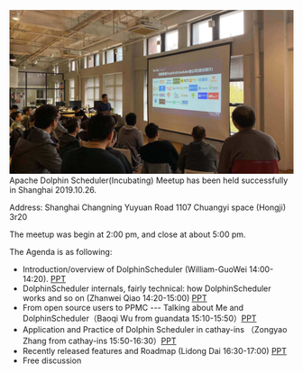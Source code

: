 ![avatar](/img/2019-10-26-user.jpg)
Apache Dolphin Scheduler(Incubating) Meetup has been held successfully in Shanghai 2019.10.26.

Address: Shanghai Changning Yuyuan Road 1107 Chuangyi space (Hongji) 3r20

The meetup was begin at 2:00 pm, and close at about 5:00 pm.

The Agenda is as following:

* Introduction/overview of DolphinScheduler (William-GuoWei 14:00-14:20). [PPT](/file/2019-10-26/DolphinScheduler_guowei.pptx)
* DolphinScheduler internals, fairly technical: how DolphinScheduler works and so on (Zhanwei Qiao 14:20-15:00) [PPT](https://github.com/apache/dolphinscheduler-website/tree/master/file/2019-10-26/DolphinScheduler_qiaozhanwei.pptx)
* From open source users to PPMC --- Talking about Me and DolphinScheduler（Baoqi Wu from guandata 15:10-15:50）[PPT](https://github.com/apache/dolphinscheduler-website/tree/master/file/2019-10-26/Dolphinescheduler_baoqiwu.pptx)
* Application and Practice of Dolphin Scheduler in cathay-ins （Zongyao Zhang from cathay-ins 15:50-16:30）[PPT](https://github.com/apache/dolphinscheduler-website/tree/master/file/2019-10-26/DolphinScheduler_zhangzongyao.pptx)
* Recently released features and Roadmap (Lidong Dai 16:30-17:00) [PPT](https://github.com/apache/dolphinscheduler-website/tree/master/file/2019-10-26/DolphinScheduler_dailidong.pptx)
* Free discussion
